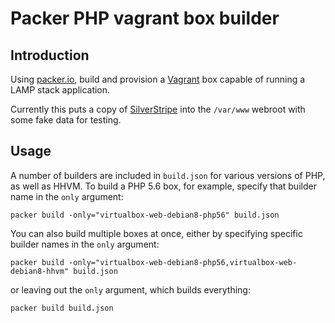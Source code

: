 # Packer PHP vagrant box builder

## Introduction

Using [packer.io](https://packer.io), build and provision a [Vagrant](https://www.vagrantup.com/) box capable of running a LAMP stack application.

Currently this puts a copy of [SilverStripe](http://www.silverstripe.org) into the `/var/www` webroot with some fake data for testing.

## Usage

A number of builders are included in `build.json` for various versions of PHP, as well as HHVM.
To build a PHP 5.6 box, for example, specify that builder name in the `only` argument:

	packer build -only="virtualbox-web-debian8-php56" build.json

You can also build multiple boxes at once, either by specifying specific builder names in the `only`
argument:

	packer build -only="virtualbox-web-debian8-php56,virtualbox-web-debian8-hhvm" build.json

or leaving out the `only` argument, which builds everything:

	packer build build.json
